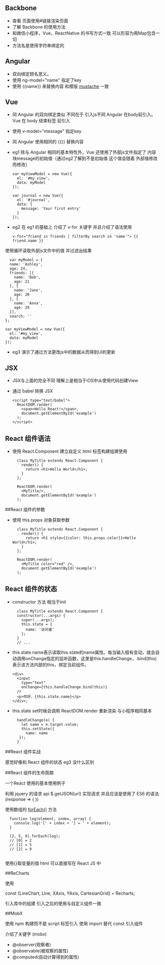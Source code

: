 ## Backbone

- 查看 页面使用#链接渲染页面
- 了解 Backbone 的使用方法
- 和微信小程序，Vue，ReactNative 的书写方式一致 可以形容为用Map包含一切
- 方法名是使用字符串绑定的

## Angular

- 双向绑定顾名思义。
- 使用 ng-model="name" 指定了key
- 使用 {{name}} 来替换内容 和模版 [mustache](https://mustache.github.io/) 一致

## Vue

- 同 Angular 的双向绑定类似 不同在于 引入js不同 Angular 在body前引入。Vue 在 body 结束标签 前引入
- 使用 v-model="message" 指定key
- 同 Angular 使用相同的 {{}} 替换内容


- eg1 除与 Angular 相同的基本特性外，Vue 还使用了外部js文件指定了 内容块message的初始值（通过eg2了解到不是初始值 这个值会随着 外部值修改而修改）

  ```
  var myViewModel = new Vue({
    el: '#my_view',
    data: myModel
  });

  var journal = new Vue({
    el: '#journal',
    data: {
      message: 'Your first entry'
    }
  });
  ```
- eg2 在 eg1 的基础上 介绍了 v-for 关键字 并且介绍了语法使用

  ```
  v-for="friend in friends | filterBy search in 'name'"> {{ friend.name }}
  ```
使用循环读取外部js文件中的值 并过滤出结果

  ```
    var myModel = {
    name: 'Ashley',
    age: 24,
    friends: [{
      name: 'Bob',
      age: 21
    }, {
      name: 'Jane',
      age: 20
    }, {
      name: 'Anna',
      age: 29
    }],
    search: ''
  };
  
  var myViewModel = new Vue({
    el: '#my_view',
    data: myModel
  });
  ```

- eg3 演示了通过方法更改js中的数据从而得到UI的更新

## JSX

- JSX与上面的完全不同 理解上是相当于iOS中从使用代码创建View
- 通过 babel 转换 JSX 

  ```
  <script type="text/babel">
    ReactDOM.render(
      <span>Hello React!</span>,
      document.getElementById('example')
    );
  </script>

  ```

## React 组件语法

- 使用 React.Component 建立自定义 html 标签构建组建使用

  ```
    class MyTitle extends React.Component {
      render() {
        return <h1>Hello World</h1>;
      }
    };

    ReactDOM.render(
      <MyTitle/>,
      document.getElementById('example')
    );

  ```

##React 组件的参数

- 使用 this.props 对象获取参数

  ```
    class MyTitle extends React.Component {
      render() {
        return <h1 style={{color: this.props.color}}>Hello World</h1>;
      }
    };
  
    ReactDOM.render(
      <MyTitle color="red" />,
      document.getElementById('example')
    );
  ```

## React 组件的状态

- constructor 方法 相当于init

  ```
    class MyTitle extends React.Component {
    constructor(...args) {
      super(...args);
      this.state = {
        name: '访问者'
      };
    }
    // ...
  ```
  
- this.state.name表示读取this.state的name属性。每当输入框有变动，就会自动调用onChange指定的监听函数，这里是this.handleChange，.bind(this)表示该方法内部的this，绑定当前组件。

  ```
  <div>
    <input
      type="text"
      onChange={this.handleChange.bind(this)}
    />
    <p>你好，{this.state.name}</p>
  </div>;
  ```

- this.state set时候会调用 ReactDOM.render 重新渲染 与小程序相同基本

  ```
    handleChange(e) {
      let name = e.target.value;
      this.setState({
        name: name
     });
  	}
  
  ```
  
##React 组件实战

感觉好像和 React 组件的状态 eg3 没什么区别

##React 组件的生命周期

一个React 使用的基本使用例子

利用 jquery 的请求 api $.getJSON(url) 实现请求
并且应该是使用了 ES6 的语法 (response => { })

使用数组的 [forEach()](http://javascript.ruanyifeng.com/stdlib/array.html#toc15) 方法 


  ```
    function log(element, index, array) {
      console.log('[' + index + '] = ' + element);
    }

    [2, 5, 9].forEach(log);
    // [0] = 2
    // [1] = 5
    // [2] = 9
    
  ```

使用{}取变量的值 html 可以直接写在 React JS 中

##ReCharts

使用 

const {LineChart, Line, XAxis, YAxis, CartesianGrid} = Recharts;

引入库中的组建 引入之后的使用与自定义组件一致

##MobX

使用 npm 构建而不是 script 标签引入 
使用 import 替代 const 引入组件

介绍了关键字 (mobx)

- @observer(观察者) 
- @observable(被观察的属性)
- @computed(自动计算得到的属性)
